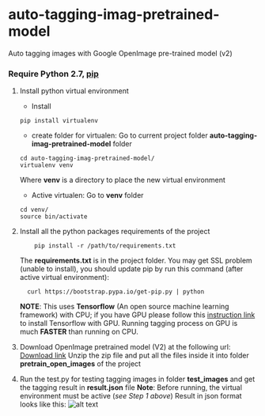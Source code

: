 # auto-tagging-imag-pretrained-model
Auto tagging images with Google OpenImage pre-trained model (v2)
### Require Python 2.7, [pip](https://pip.pypa.io/en/stable/installing/)

1. Install python virtual environment

    * Install
    ```
    pip install virtualenv
    ```
    * create folder for virtualen: Go to current project folder **auto-tagging-imag-pretrained-model** folder
    ```
    cd auto-tagging-imag-pretrained-model/
    virtualenv venv
    ```

    Where **venv** is a directory to place the new virtual environment

    * Active virtualen: Go to **venv** folder
    ```
    cd venv/
    source bin/activate
    ```
2. Install all the python packages requirements of the project

    ```
        pip install -r /path/to/requirements.txt

    ```
    The **requirements.txt** is in the project folder.
    You may get SSL problem (unable to install), you should update pip by run this command (after active virtual environment):

      ```
        curl https://bootstrap.pypa.io/get-pip.py | python
    ```
    **NOTE**: This uses **Tensorflow** (An open source machine learning framework) with CPU; if you have GPU please follow this [instruction link](https://www.tensorflow.org/install/install_linux) to install Tensorflow with GPU. Running tagging process on GPU is much **FASTER** than running on CPU.

3. Download OpenImage pretrained model (V2) at the following url:
[Download link](https://www.dropbox.com/s/kx5n8bjwhl9qecx/pretrain_open_images.zip?dl=0)
Unzip the zip file and put all the files inside it into folder **pretrain_open_images** of the project

4. Run the test.py for testing tagging images in folder **test_images** and get the tagging result in **result.json** file
**Note**: Before running, the virtual environment must be active (*see Step 1 above*)
Result in json format looks like this:
![alt text](https://www.dropbox.com/s/ziw2ihn7nxpkmig/tagging_result.png?raw=1 "Tagging result")
